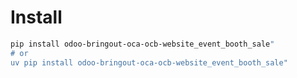 # Install

```bash
pip install odoo-bringout-oca-ocb-website_event_booth_sale"
# or
uv pip install odoo-bringout-oca-ocb-website_event_booth_sale"
```
